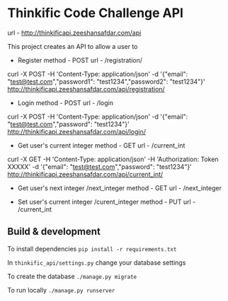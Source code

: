 # Thinkific Code Challenge API

url - http://thinkificapi.zeeshansafdar.com/api

This project creates an API to allow a user to

- Register
method - POST
url - /registration/

curl -X POST -H 'Content-Type: application/json' -d '{"email": "test@test.com","password1": "test1234","password2": "test1234"}' http://thinkificapi.zeeshansafdar.com/api/registration/


- Login
method - POST
url - /login

curl -X POST -H 'Content-Type: application/json' -d '{"email": "test@test.com","password": "test1234"}' http://thinkificapi.zeeshansafdar.com/api/login/

- Get user's current integer
method - GET
url - /current_int

curl -X GET -H 'Content-Type: application/json' -H 'Authorization: Token XXXXX' -d '{"email": "test@test.com","password": "test1234"}' http://thinkificapi.zeeshansafdar.com/api/current_int/

- Get user's next integer /next_integer
method - GET
url - /next_integer

- Set user's current integer /curent_integer
method - PUT
url - /current_int

## Build & development

To install dependencies `pip install -r requirements.txt`

In `thinkific_api/settings.py` change your database settings

To create the database `./manage.py migrate`

To run locally `./manage.py runserver`

